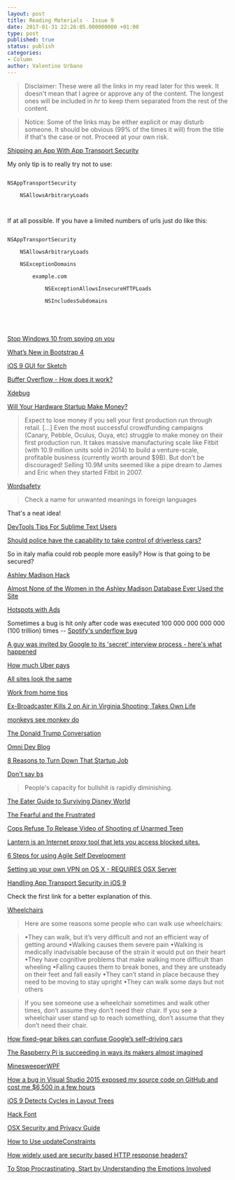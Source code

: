 ```yaml
---
layout: post
title: Reading Materials - Issue 9
date: 2017-01-31 22:28:05.000000000 +01:00
type: post
published: true
status: publish
categories:
- Column
author: Valentino Urbano 
---
```


>Disclaimer: These were all the links in my read later for this week. It doesn't mean that I agree or approve any of the content. The longest ones will be included in <em>hr</em> to keep them separated from the rest of the content.

>Notice: Some of the links may be either explicit or may disturb someone. It should be obvious (99% of the times it will) from the title if that's the case or not. Proceed at your own risk.


[Shipping an App With App Transport Security](http://timekl.com/blog/2015/08/21/shipping-an-app-with-app-transport-security/)

My only tip is to really try not to use:

<pre><code>
<key>NSAppTransportSecurity</key>
<dict>
    <key>NSAllowsArbitraryLoads</key>
    <true/>
</dict>
</code></pre>

If at all possible. If you have a limited numbers of urls just do like this:

<pre><code>
<key>NSAppTransportSecurity</key>
<dict>
    <key>NSAllowsArbitraryLoads</key>
    <true/>
    <key>NSExceptionDomains</key>
    <dict>
        <key>example.com</key>
        <dict>
            <key>NSExceptionAllowsInsecureHTTPLoads</key>
            <false/>
            <key>NSIncludesSubdomains</key>
            <true/>
        </dict>
    </dict>
</dict>
</code></pre>

[Stop Windows 10 from spying on you](https://fix10.isleaked.com/)

[What’s New in Bootstrap 4](https://scotch.io/bar-talk/whats-new-in-bootstrap-4)

[iOS 9 GUI for Sketch](https://designcode.io/ios9)

[Buffer Overflow - How does it work?](http://arstechnica.com/security/2015/08/how-security-flaws-work-the-buffer-overflow)

[Xdebug](http://pastebin.com/hTEvNuTn)

[Will Your Hardware Startup Make Money?](https://medium.com/bolt-blog/will-your-hardware-startup-make-money-677a8e6c665b)

>Expect to lose money if you sell your first production run through retail.
>[...]
>Even the most successful crowdfunding campaigns (Canary, Pebble, Oculus, Ouya, etc) struggle to make money on their first production run. It takes massive manufacturing scale like Fitbit (with 10.9 million units sold in 2014) to build a venture-scale, profitable business (currently worth around $9B). But don’t be discouraged! Selling 10.9M units seemed like a pipe dream to James and Eric when they started Fitbit in 2007.

[Wordsafety](http://wordsafety.com)

>Check a name for unwanted meanings in foreign languages

That's a neat idea!

[DevTools Tips For Sublime Text Users](https://medium.com/google-developers/devtools-tips-for-sublime-text-users-cdd559ee80f8)

[Should police have the capability to take control of driverless cars?](http://arstechnica.com/tech-policy/2015/08/should-police-have-the-capability-to-take-control-of-driverless-cars/)

So in italy mafia could rob people more easily? How is that going to be secured?

[Ashley Madison Hack](http://krebsonsecurity.com/2015/08/who-hacked-ashley-madison/)

[Almost None of the Women in the Ashley Madison Database Ever Used the Site](http://gizmodo.com/almost-none-of-the-women-in-the-ashley-madison-database-1725558944)

[Hotspots with Ads](http://webpolicy.org/2015/08/25/att-hotspots-now-with-advertising-injection/)

Sometimes a bug is hit only after code was executed 100 000 000 000 000 (100 trillion) times -- [Spotify's underflow bug](https://labs.spotify.com/2015/08/27/underflow-bug/)

[A guy was invited by Google to its 'secret' interview process - here's what happened](http://uk.businessinsider.com/i-was-invited-by-google-to-its-secret-interview-process-2015-8?r=US&IR=T)

[How much Uber pays](https://medium.com/@felixsalmon/how-well-uberx-pays-part-2-cbc948eaeeaf)

[All sites look the same](http://www.novolume.co.uk/blog/all-websites-look-the-same/)

[Work from home tips](http://www.imore.com/how-survive-working-home)

[Ex-Broadcaster Kills 2 on Air in Virginia Shooting; Takes Own Life](http://www.nytimes.com/2015/08/27/us/wdbj7-virginia-journalists-shot-during-live-broadcast.html)

[monkeys see monkey do](http://www.leoville.net/2015/monkey-see-monkey-do)

[The Donald Trump Conversation](http://www.hollywoodreporter.com/features/donald-trump-murdoch-ailes-nbc-816131)

[Omni Dev Blog](https://www.omnigroup.com/developer/rss/)

[8 Reasons to Turn Down That Startup Job](https://deardesignstudent.com/8-reasons-to-turn-down-that-startup-job-1f82a00ade34)

[Don't say bs](http://deathtobullshit.com/)

>People's capacity for bullshit is rapidly diminishing.


[The Eater Guide to Surviving Disney World](http://www.eater.com/disney)

[The Fearful and the Frustrated](http://www.newyorker.com/magazine/2015/08/31/the-fearful-and-the-frustrated)

[Cops Refuse To Release Video of Shooting of Unarmed Teen](http://tiny.cc/4eaf2x)

[Lantern is an Internet proxy tool that lets you access blocked sites.](https://twitter.com/PinPopular/status/637408350079053824)

[6 Steps for using Agile Self Development](http://startuphappiness.com/2011/03/07/6-steps-for-using-agile-self-development/)

[Setting up your own VPN on OS X - REQUIRES OSX Server](http://sixcolors.com/post/2015/08/server-hijinks-setting-up-your-own-vpn-on-os-x/)

[Handling App Transport Security in iOS 9](http://googleadsdeveloper.blogspot.ch/2015/08/handling-app-transport-security-in-ios-9.html)

Check the first link for a better explanation of this.

[Wheelchairs](http://www.twitlonger.com/show/n_1snbkpq?new_post=true)

>Here are some reasons some people who can walk use wheelchairs:

>•They can walk, but it’s very difficult and not an efficient way of getting around
>•Walking causes them severe pain
>•Walking is medically inadvisable because of the strain it would put on their heart
>•They have cognitive problems that make walking more difficult than wheeling
>•Falling causes them to break bones, and they are unsteady on their feet and fall easily
>•They can’t stand in place because they need to be moving to stay upright
>•They can walk some days but not others

>If you see someone use a wheelchair sometimes and walk other times, don’t assume they don’t need their chair. If you see a wheelchair user stand up to reach something, don’t assume that they don’t need their chair.

[How fixed-gear bikes can confuse Google’s self-driving cars](http://www.washingtonpost.com/news/innovations/wp/2015/08/26/how-fixed-gear-bikes-can-confuse-googles-self-driving-cars/)

[The Raspberry Pi is succeeding in ways its makers almost imagined](http://www.theregister.co.uk/2015/08/27/the_raspberry_pi_is_succeeding_in_ways_its_makers_ialmosti_imagined/)

[MinesweeperWPF](http://www.reddit.com/r/csharp/comments/3j41kd/i_created_a_version_of_minesweeper_in_wpf/)

[How a bug in Visual Studio 2015 exposed my source code on GitHub and cost me $6,500 in a few hours](https://www.humankode.com/security/how-a-bug-in-visual-studio-2015-exposed-my-source-code-on-github-and-cost-me-6500-in-a-few-hours)

[iOS 9 Detects Cycles in Layout Trees](http://blog.benjamin-encz.de/ios-9-detects-cycles-in-layout-trees/)

[Hack Font](http://sourcefoundry.org/hack/)

[OSX Security and Privacy Guide](https://github.com/drduh/OS-X-Yosemite-Security-and-Privacy-Guide)

[How to Use updateConstraints](http://oleb.net/blog/2015/08/how-to-use-updateconstraints/)

[How widely used are security based HTTP response headers?](https://scotthelme.co.uk/how-widely-used-are-security-based-http-response-headers/)

[To Stop Procrastinating, Start by Understanding the Emotions Involved](http://www.wsj.com/articles/to-stop-procrastinating-start-by-understanding-whats-really-going-on-1441043167)